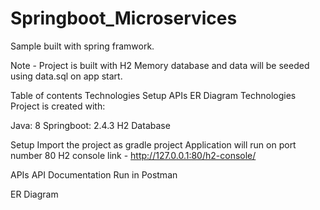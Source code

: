 # Springboot_Microservices
Sample built with spring framwork. 

Note - Project is built with H2 Memory database and data will be seeded using data.sql on app start.

Table of contents
Technologies
Setup
APIs
ER Diagram
Technologies
Project is created with:

Java: 8
Springboot: 2.4.3
H2 Database

Setup
Import the project as gradle project
Application will run on port number 80
H2 console link - http://127.0.0.1:80/h2-console/

APIs
API Documentation
Run in Postman

ER Diagram
